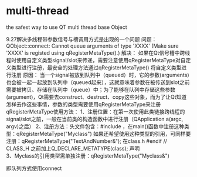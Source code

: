 # multi-thread

the safest way to use QT multi thread base Object

9.27解决多线程带参数信号与槽调用方式是出现的一个问题
问题：
QObject::connect: Cannot queue arguments of type 'XXXX' (Make sure 'XXXX' is registed using qRegisterMetaType().) 
解决：
如果在Qt信号槽中跨线程时使用自定义类型signal/slot来传递，需要注意使用qRegisterMetaType对自定义类型进行注册，最安全的处理方法通过qRegisterMetaType()
将自定义类型进行注册
原因：
当一个signal被放到队列中（queued）时，它的参数(arguments)也会被一起一起放到队列中（queued起来），这就意味着参数在被传送到slot之前需要被拷贝、存储在队列中（queue）中；为了能够在队列中存储这些参数(argument)，Qt需要去construct、destruct、copy这些对象，而为了让Qt知道怎样去作这些事情，参数的类型需要使用qRegisterMetaType来注册
qRegisterMetaType使用方法：
      1、注册位置：在第一次使用此类链接跨线程的signal/slot之前，一般在当前类的构造函数中进行注册（QApplication a(argc, argv)之后）
      2、注册方法：头文件包含：#include <QMetaType>，在main()函数中注册这种类型：qRegisterMetaType<MyClass>("Myclass")
                  如果还希望使用这种类型的引用，可同样要注册：qRegisterMetaType<TextAndNumber>("TextAndNumber&");
                  在class.h   #endif // CLASS_H  之前加上Q_DECLARE_METATYPE(class); 声明   
      3、Myclass的引用类型需单独注册：qRegisterMetaType<MyClass>("Myclass&")
  
  即队列方式使用connect
 
